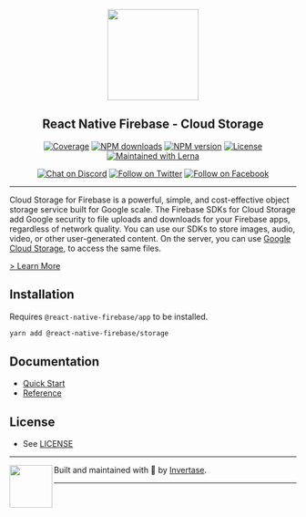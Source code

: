 <p align="center">
  <a href="https://rnfirebase.io">
    <img width="160px" src="https://i.imgur.com/JIyBtKW.png"><br/>
  </a>
  <h2 align="center">React Native Firebase - Cloud Storage</h2>
</p>

<p align="center">
  <a href="https://api.rnfirebase.io/coverage/storage/detail"><img src="https://api.rnfirebase.io/coverage/storage/badge?style=flat-square" alt="Coverage"></a>
  <a href="https://www.npmjs.com/package/@react-native-firebase/storage"><img src="https://img.shields.io/npm/dm/@react-native-firebase/storage.svg?style=flat-square" alt="NPM downloads"></a>
  <a href="https://www.npmjs.com/package/@react-native-firebase/storage"><img src="https://img.shields.io/npm/v/@react-native-firebase/storage.svg?style=flat-square" alt="NPM version"></a>
  <a href="/LICENSE"><img src="https://img.shields.io/npm/l/react-native-firebase.svg?style=flat-square" alt="License"></a>
  <a href="https://lerna.js.org/"><img src="https://img.shields.io/badge/maintained%20with-lerna-cc00ff.svg?style=flat-square" alt="Maintained with Lerna"></a>
</p>

<p align="center">
  <a href="https://invertase.link/discord"><img src="https://img.shields.io/discord/295953187817521152.svg?style=flat-square&colorA=7289da&label=Chat%20on%20Discord" alt="Chat on Discord"></a>
  <a href="https://twitter.com/rnfirebase"><img src="https://img.shields.io/twitter/follow/rnfirebase.svg?style=flat-square&colorA=1da1f2&colorB=&label=Follow%20on%20Twitter" alt="Follow on Twitter"></a>
  <a href="https://www.facebook.com/groups/rnfirebase"><img src="https://img.shields.io/badge/Follow%20on%20Facebook-4172B8?logo=facebook&style=flat-square&logoColor=fff" alt="Follow on Facebook"></a>
</p>

---

Cloud Storage for Firebase is a powerful, simple, and cost-effective object storage service built for Google scale. The Firebase SDKs for Cloud Storage add Google security to file uploads and downloads for your Firebase apps, regardless of network quality. You can use our SDKs to store images, audio, video, or other user-generated content. On the server, you can use [Google Cloud Storage](https://cloud.google.com/storage), to access the same files.

[> Learn More](https://firebase.google.com/products/storage/)

## Installation

Requires `@react-native-firebase/app` to be installed.

```bash
yarn add @react-native-firebase/storage
```

## Documentation

- [Quick Start](https://rnfirebase.io/storage/usage)
- [Reference](https://rnfirebase.io/reference/storage)

## License

- See [LICENSE](/LICENSE)

---

<p>
  <img align="left" width="75px" src="https://static.invertase.io/assets/invertase/invertase-rounded.png">
  <p align="left">
    Built and maintained with 💛 by <a href="https://invertase.io">Invertase</a>.
  </p>
</p>

---

